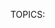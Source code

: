 
TOPICS: <template>
AUTHORS: Eric Shepherd; eshepherd@mozilla.com; github:a2sheppy
         Janet Swisher; jmswisher@github.com; github:jmswisher
         hinell; al.neodim@gmail.com; github:hinell
         Michael[tm] Smith; mike@w3.org; github:sideshowbarker
         Chris Mills; chrisdavidmills@mozilla.net; mdn:chrisdavidmills
         Connor Lanigan; dev@connorlanigan.com; github:connorlanigan
         ExE Boss; ExE-Boss@github.com; github:ExE-Boss
         Masahiro Fujimoto; mfujimot@gmail.com; github:mfuji09
         Ariel Viera; ariel.viera@gmail.com; github:avierax
         Teoli; teoli@mozilla.net; mdn:teoli
         Thomas Tortorini; Mr21@mozilla.net; mdn:Mr21
         Sebastian Zartner; SebastianZ@github.com; github:SebastianZ
         Trevor Hobson; trevorhobson@github.com; github:trevorhobson
         Rouven Weßling; realityking@github.com; github:realityking
         Jérémie Patonnier; Jeremie@mozilla.net; mdn:Jeremie
         Sphinx; SphinxKnight@github.com; github:SphinxKnight
         Karen Scarfone; kscarfone@mozilla.net; mdn:kscarfone

# `<template>`

The **HTML Content Template (`<template>`)** element is a mechanism for holding HTML that is not to
be rendered immediately when a page is loaded but may be instantiated
subsequently during runtime using JavaScript.

Think of a template as a content fragment that is being stored for subsequent use in the document.
While the parser does process the contents of the `<template>` element while loading the page,
it does so only to ensure that those contents are valid; the element's contents are not rendered, however.

|  |  |
| :-- | :-- |
| **Content categories** | Metadata content, flow content, phrasing content, script-supporting element
| **Permitted content** | No restrictions
| **Tag omission** | None, both the starting and ending tag are mandatory.
| **Permitted parents** | [`<body>`](/en/webfrontend/<body>), [`<frameset>`](/en/webfrontend/<frameset>), [`<head>`](/en/webfrontend/<head>), [`<dl>`](/en/webfrontend/<dl>) and [`<colgroup>`](/en/webfrontend/<colgroup>) without a `span` attribute |
| **Permitted ARIA roles** | None |
| **DOM interface** | `HTMLTemplateElement` |

## Attributes

This element only includes the [global attributes](https://wiki.developer.mozilla.org/en-US/docs/HTML/Global_attributes).

## Examples

First we start with the HTML portion of the example.

```html
<table id="producttable">
  <thead>
    <tr>
      <td>UPC_Code</td>
      <td>Product_Name</td>
    </tr>
  </thead>
  <tbody>
    <!-- existing data could optionally be included here -->
  </tbody>
</table>

<template id="productrow">
  <tr>
    <td class="record"></td>
    <td></td>
  </tr>
</template>
```

First, we have a table into which we will later insert content using JavaScript code. Then comes
the template, which describes the structure of an HTML fragment representing a single table row.

Now that the table has been created and the template defined, we use JavaScript to insert rows into
the table, with each row being constructed using the template as its basis.

```javascript
// Test to see if the browser supports the HTML template element by checking
// for the presence of the template element's content attribute.
if ('content' in document.createElement('template')) {

    // Instantiate the table with the existing HTML tbody
    // and the row with the template
    var template = document.querySelector('#productrow');

    // Clone the new row and insert it into the table
    var tbody = document.querySelector("tbody");
    var clone = document.importNode(template.content, true);
    var td = clone.querySelectorAll("td");
    td0].textContent = "1235646565";
    td1].textContent = "Stuff";

    tbody.appendChild(clone);

    // Clone the new row and insert it into the table
    var clone2 = document.importNode(template.content, true);
    td = clone2.querySelectorAll("td");
    td0].textContent = "0384928528";
    td1].textContent = "Acme Kidney Beans 2";

    tbody.appendChild(clone2);

} else {
  // Find another way to add the rows to the table because
  // the HTML template element is not supported.
}
```

The result is the original HTML table, with two new rows appended to it via JavaScript:
